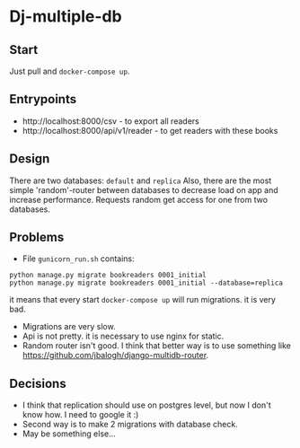 # Dj-multiple-db

## Start
Just pull and `docker-compose up`.

## Entrypoints
* http://localhost:8000/csv - to export all readers
* http://localhost:8000/api/v1/reader - to get readers with these books

## Design
There are two databases: `default` and `replica`
Also, there are the most simple 'random'-router between databases to 
decrease load on app and increase performance. 
Requests random get access for one from two databases. 

## Problems
* File `gunicorn_run.sh` contains:
```
python manage.py migrate bookreaders 0001_initial
python manage.py migrate bookreaders 0001_initial --database=replica
```
it means that every start `docker-compose up` will run migrations.
it is very bad.

* Migrations are very slow.
* Api is not pretty. it is necessary to use nginx for static.
* Random router isn't good. I think that better way is to use something 
like https://github.com/jbalogh/django-multidb-router.

## Decisions
* I think that replication should use on postgres level, 
but now I don't know how. I need to google it :)
* Second way is to make 2 migrations with database check.
* May be something else... 